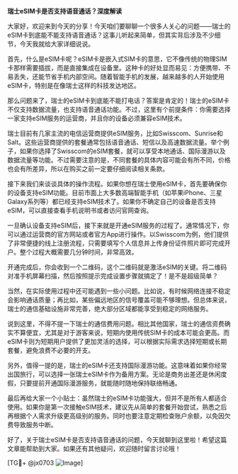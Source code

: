 **瑞士eSIM卡是否支持语音通话？深度解读**

大家好，欢迎来到今天的分享！今天咱们要聊聊一个很多人关心的问题——瑞士的eSIM卡到底能不能支持语音通话？这事儿听起来简单，但其实背后涉及不少细节，今天我就给大家详细说说。

首先，什么是eSIM卡呢？eSIM卡是嵌入式SIM卡的意思，它不像传统的物理SIM卡那样需要插拔，而是直接集成在设备里。这种卡的好处显而易见：方便携带、不易丢失，还能节省手机内部空间。随着智能手机的发展，越来越多的人开始使用eSIM卡，特别是在像瑞士这样的科技发达地区。

那么问题来了，瑞士的eSIM卡到底能不能打电话？答案是肯定的！瑞士的eSIM卡不仅支持数据流量，也支持语音通话功能。不过，这里有个前提条件：你需要选择一家支持eSIM服务的运营商，并且你的设备必须兼容eSIM技术。

瑞士目前有几家主流的电信运营商提供eSIM服务，比如Swisscom、Sunrise和Salt。这些运营商提供的套餐通常包括语音通话、短信以及高速数据流量。举个例子，如果你选择了Swisscom的eSIM套餐，就可以享受本地通话、国际漫游以及数据流量等功能。不过需要注意的是，不同套餐的具体内容可能会有所不同，价格也会有所差异，所以在购买之前一定要仔细阅读相关条款。

接下来我们来谈谈具体的操作流程。如果你想在瑞士使用eSIM卡，首先要确保你的设备支持eSIM功能。目前市面上大多数高端智能手机（如苹果iPhone、三星Galaxy系列等）都已经支持eSIM技术了。如果你不确定自己的设备是否支持eSIM，可以直接查看手机说明书或者访问官网查询。

一旦确认设备支持eSIM后，接下来就是开通eSIM服务的过程了。通常情况下，你可以通过运营商的官方网站或者官方App进行操作。以Swisscom为例，他们提供了非常便捷的线上注册流程，只需要填写个人信息并上传身份证件照片即可完成开户。整个过程大概需要几分钟时间，非常高效。

开通完成后，你会收到一个二维码，这个二维码就是激活eSIM的关键。将二维码对准手机屏幕扫描，然后按照提示完成设置步骤就搞定了！是不是超级简单？

当然，在实际使用过程中还可能遇到一些小问题。比如说，有时候网络连接不稳定会影响通话质量；再比如，某些偏远地区的信号覆盖可能不够理想。但总体来说，瑞士的通信基础设施非常完善，绝大部分区域都能享受到稳定的网络服务。

说到这里，不得不提一下瑞士的通信费用问题。相比其他国家，瑞士的通信资费确实不算便宜，尤其是对于游客来说，短期内使用传统SIM卡的成本可能会更高。而eSIM卡则为短期用户提供了更加灵活的选择，可以根据实际需求选择短期或长期套餐，避免浪费不必要的开支。

另外，值得一提的是，瑞士的eSIM卡还支持国际漫游功能。这意味着如果你经常出国旅行，可以选择一张瑞士eSIM卡作为备用方案。无论是商务出差还是休闲度假，只要提前开通国际漫游服务，就能随时随地保持联络畅通。

最后再给大家一个小贴士：虽然瑞士的eSIM卡功能强大，但并不是所有人都适合使用。如果你是第一次接触eSIM技术，建议先从简单的套餐开始尝试，熟悉之后再根据个人需求升级更高级别的服务。同时也要注意定期检查账户余额，以免因欠费导致服务中断。

好了，关于瑞士eSIM卡是否支持语音通话的问题，今天就聊到这里啦！希望这篇文章能帮助到大家。如果还有其他疑问，欢迎随时留言讨论哦！

[TG💪+ @jx0703 ![Image](https://github.com/user-attachments/assets/dbca1d08-cadb-493c-b0ec-ad6f7a83f270)]